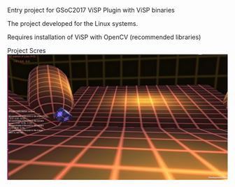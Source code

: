 Entry project for GSoC2017 ViSP
Plugin with ViSP binaries

The project developed for the Linux systems.

Requires installation of ViSP with OpenCV (recommended libraries)
[](https://visp.inria.fr/install)

Project Scres
![](https://github.com/Lrakulka/ViSP_getting_started_Unity_Plugin2/blob/master/info/screenshot.png)
